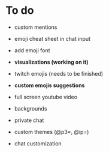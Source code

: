 To do
===================

 - custom mentions

 - emoji cheat sheet in chat input

 - add emoji font

 - **visualizations (working on it)**

 - twitch emojis (needs to be finished)

 - __custom emojis suggestions__

 - full screen youtube video

 - backgrounds

 - private chat

 - custom themes (@p3=, @ip=)

 - chat customization
